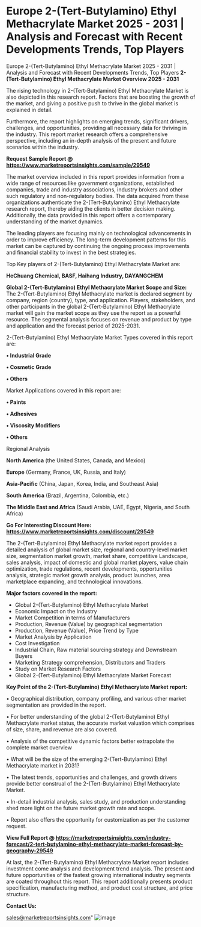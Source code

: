 # Europe 2-(Tert-Butylamino) Ethyl Methacrylate Market 2025 - 2031 | Analysis and Forecast with Recent Developments Trends, Top Players
Europe 2-(Tert-Butylamino) Ethyl Methacrylate Market 2025 - 2031 | Analysis and Forecast with Recent Developments Trends, Top Players
<Strong> 2-(Tert-Butylamino) Ethyl Methacrylate Market Overview 2025 - 2031</strong>

The rising technology in 2-(Tert-Butylamino) Ethyl Methacrylate Market is also depicted in this research report. Factors that are boosting the growth of the market, and giving a positive push to thrive in the global market is explained in detail.

Furthermore, the report highlights on emerging trends, significant drivers, challenges, and opportunities, providing all necessary data for thriving in the industry. This report market research offers a comprehensive perspective, including an in-depth analysis of the present and future scenarios within the industry.

<strong>Request Sample Report @ <a href=https://www.marketreportsinsights.com/sample/29549>https://www.marketreportsinsights.com/sample/29549</a></strong>

The market overview included in this report provides information from a wide range of resources like government organizations, established companies, trade and industry associations, industry brokers and other such regulatory and non-regulatory bodies. The data acquired from these organizations authenticate the 2-(Tert-Butylamino) Ethyl Methacrylate research report, thereby aiding the clients in better decision making. Additionally, the data provided in this report offers a contemporary understanding of the market dynamics.

The leading players are focusing mainly on technological advancements in order to improve efficiency. The long-term development patterns for this market can be captured by continuing the ongoing process improvements and financial stability to invest in the best strategies.

Top Key players of 2-(Tert-Butylamino) Ethyl Methacrylate Market are:

<strong>HeChuang Chemical, BASF, Haihang Industry, DAYANGCHEM</strong>

<strong><b>Global 2-(Tert-Butylamino) Ethyl Methacrylate Market Scope and Size:</b></strong>
The 2-(Tert-Butylamino) Ethyl Methacrylate market is declared segment by company, region (country), type, and application. Players, stakeholders, and other participants in the global 2-(Tert-Butylamino) Ethyl Methacrylate market will gain the market scope as they use the report as a powerful resource. The segmental analysis focuses on revenue and product by type and application and the forecast period of 2025-2031.

2-(Tert-Butylamino) Ethyl Methacrylate Market Types covered in this report are:

<strong>• Industrial Grade

• Cosmetic Grade

• Others</strong>

Market Applications covered in this report are:

<strong>• Paints

• Adhesives

• Viscosity Modifiers

• Others</strong> 

Regional Analysis

<strong>North America</strong> (the United States, Canada, and Mexico)

<strong>Europe</strong> (Germany, France, UK, Russia, and Italy)

<strong>Asia-Pacific</strong> (China, Japan, Korea, India, and Southeast Asia)

<strong>South America</strong> (Brazil, Argentina, Colombia, etc.)

<strong>The Middle East and Africa</strong> (Saudi Arabia, UAE, Egypt, Nigeria, and South Africa)

<strong>Go For Interesting Discount Here: <a href=https://www.marketreportsinsights.com/discount/29549>https://www.marketreportsinsights.com/discount/29549</a></strong>

The 2-(Tert-Butylamino) Ethyl Methacrylate market report provides a detailed analysis of global market size, regional and country-level market size, segmentation market growth, market share, competitive Landscape, sales analysis, impact of domestic and global market players, value chain optimization, trade regulations, recent developments, opportunities analysis, strategic market growth analysis, product launches, area marketplace expanding, and technological innovations.

<strong><b>Major factors covered in the report:</b></strong>
<ul>
  <li>Global 2-(Tert-Butylamino) Ethyl Methacrylate Market </li>
  <li>Economic Impact on the Industry</li>
  <li>Market Competition in terms of Manufacturers</li>
  <li>Production, Revenue (Value) by geographical segmentation</li>
  <li>Production, Revenue (Value), Price Trend by Type</li>
  <li>Market Analysis by Application</li>
  <li>Cost Investigation</li>
  <li>Industrial Chain, Raw material sourcing strategy and Downstream Buyers</li>
  <li>Marketing Strategy comprehension, Distributors and Traders</li>
  <li>Study on Market Research Factors</li>
  <li>Global 2-(Tert-Butylamino) Ethyl Methacrylate Market Forecast</li>
</ul>

<strong><b>Key Point of the 2-(Tert-Butylamino) Ethyl Methacrylate Market report:</b></strong>

• Geographical distribution, company profiling, and various other market segmentation are provided in the report.

• For better understanding of the global 2-(Tert-Butylamino) Ethyl Methacrylate market status, the accurate market valuation which comprises of size, share, and revenue are also covered.

• Analysis of the competitive dynamic factors better extrapolate the complete market overview

• What will be the size of the emerging 2-(Tert-Butylamino) Ethyl Methacrylate market in 2031?

• The latest trends, opportunities and challenges, and growth drivers provide better construal of the 2-(Tert-Butylamino) Ethyl Methacrylate Market.

• In-detail industrial analysis, sales study, and production understanding shed more light on the future market growth rate and scope.

• Report also offers the opportunity for customization as per the customer request.

<strong><b>View Full Report @ <a href=https://marketreportsinsights.com/industry-forecast/2-tert-butylamino-ethyl-methacrylate-market-forecast-by-geography-29549>https://marketreportsinsights.com/industry-forecast/2-tert-butylamino-ethyl-methacrylate-market-forecast-by-geography-29549</a></b></strong>


At last, the 2-(Tert-Butylamino) Ethyl Methacrylate Market report includes investment come analysis and development trend analysis. The present and future opportunities of the fastest growing international industry segments are coated throughout this report. This report additionally presents product specification, manufacturing method, and product cost structure, and price structure.

<strong>Contact Us:</strong>

sales@marketreportsinsights.com"
![image](https://github.com/user-attachments/assets/65232a22-f5f4-4ba7-be7d-dbee4e944f0c)
